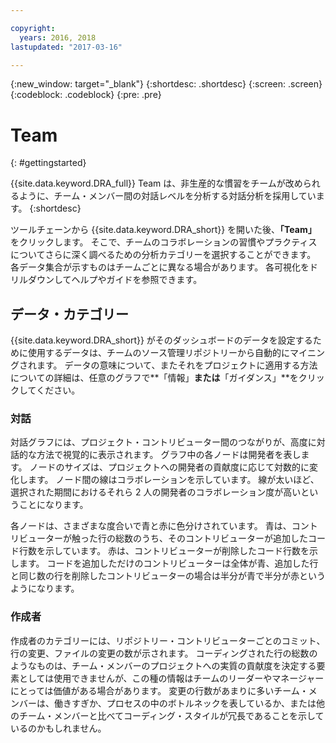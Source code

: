 ```yaml
---

copyright:
  years: 2016, 2018
lastupdated: "2017-03-16"

---
```


{:new_window: target="_blank"}
{:shortdesc: .shortdesc}
{:screen: .screen}
{:codeblock: .codeblock}
{:pre: .pre}

# Team
{: #gettingstarted}

{{site.data.keyword.DRA_full}} Team は、非生産的な慣習をチームが改められるように、チーム・メンバー間の対話レベルを分析する対話分析を採用しています。
{:shortdesc}

ツールチェーンから {{site.data.keyword.DRA_short}} を開いた後、**「Team」** をクリックします。 そこで、チームのコラボレーションの習慣やプラクティスについてさらに深く調べるための分析カテゴリーを選択することができます。 各データ集合が示すものはチームごとに異なる場合があります。
各可視化をドリルダウンしてヘルプやガイドを参照できます。  

## データ・カテゴリー

{{site.data.keyword.DRA_short}} がそのダッシュボードのデータを設定するために使用するデータは、チームのソース管理リポジトリーから自動的にマイニングされます。 データの意味について、またそれをプロジェクトに適用する方法についての詳細は、任意のグラフで**「情報」**または**「ガイダンス」**をクリックしてください。

### 対話

対話グラフには、プロジェクト・コントリビューター間のつながりが、高度に対話的な方法で視覚的に表示されます。 グラフ中の各ノードは開発者を表します。 ノードのサイズは、プロジェクトへの開発者の貢献度に応じて対数的に変化します。 ノード間の線はコラボレーションを示しています。
線が太いほど、選択された期間におけるそれら 2 人の開発者のコラボレーション度が高いということになります。

各ノードは、さまざまな度合いで青と赤に色分けされています。 青は、コントリビューターが触った行の総数のうち、そのコントリビューターが追加したコード行数を示しています。 赤は、コントリビューターが削除したコード行数を示します。 コードを追加しただけのコントリビューターは全体が青、追加した行と同じ数の行を削除したコントリビューターの場合は半分が青で半分が赤というようになります。

### 作成者

作成者のカテゴリーには、リポジトリー・コントリビューターごとのコミット、行の変更、ファイルの変更の数が示されます。 コーディングされた行の総数のようなものは、チーム・メンバーのプロジェクトへの実質の貢献度を決定する要素としては使用できませんが、この種の情報はチームのリーダーやマネージャーにとっては価値がある場合があります。 変更の行数があまりに多いチーム・メンバーは、働きすぎか、プロセスの中のボトルネックを表しているか、または他のチーム・メンバーと比べてコーディング・スタイルが冗長であることを示しているのかもしれません。
